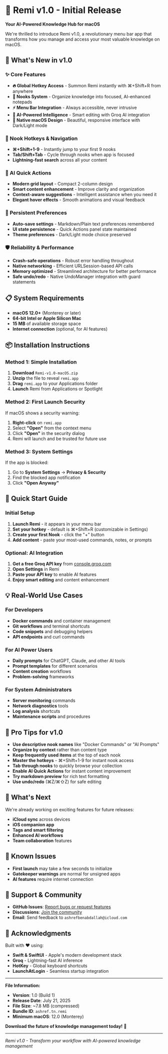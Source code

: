 # 🎉 Remi v1.0 - Initial Release

**Your AI-Powered Knowledge Hub for macOS**

We're thrilled to introduce Remi v1.0, a revolutionary menu bar app that transforms how you manage and access your most valuable knowledge on macOS.

## 🚀 What's New in v1.0

### ✨ Core Features
- **🔥 Global Hotkey Access** - Summon Remi instantly with ⌘+Shift+R from anywhere
- **📁 Nooks System** - Organize knowledge into focused, AI-enhanced notepads
- **⚡ Menu Bar Integration** - Always accessible, never intrusive
- **🧠 AI-Powered Intelligence** - Smart editing with Groq AI integration
- **🎨 Native macOS Design** - Beautiful, responsive interface with Dark/Light mode

### 🎯 Nook Hotkeys & Navigation
- **⌘+Shift+1-9** - Instantly jump to your first 9 nooks
- **Tab/Shift+Tab** - Cycle through nooks when app is focused
- **Lightning-fast search** across all your content

### 🤖 AI Quick Actions
- **Modern grid layout** - Compact 2-column design
- **Smart content enhancement** - Improve clarity and organization
- **Context-aware suggestions** - Intelligent assistance when you need it
- **Elegant hover effects** - Smooth animations and visual feedback

### 💾 Persistent Preferences
- **Auto-save settings** - Markdown/Plain text preferences remembered
- **UI state persistence** - Quick Actions panel state maintained
- **Theme preferences** - Dark/Light mode choice preserved

### 🛡️ Reliability & Performance
- **Crash-safe operations** - Robust error handling throughout
- **Native networking** - Efficient URLSession-based API calls
- **Memory optimized** - Streamlined architecture for better performance
- **Safe undo/redo** - Native UndoManager integration with guard statements

## 📋 System Requirements

- **macOS 12.0+** (Monterey or later)
- **64-bit Intel or Apple Silicon Mac**
- **15 MB** of available storage space
- **Internet connection** (optional, for AI features)

## 📦 Installation Instructions

### Method 1: Simple Installation
1. **Download** `Remi-v1.0-macOS.zip`
2. **Unzip** the file to reveal `remi.app`
3. **Drag** `remi.app` to your Applications folder
4. **Launch** Remi from Applications or Spotlight

### Method 2: First Launch Security
If macOS shows a security warning:
1. **Right-click** on `remi.app`
2. Select **"Open"** from the context menu
3. Click **"Open"** in the security dialog
4. Remi will launch and be trusted for future use

### Method 3: System Settings
If the app is blocked:
1. Go to **System Settings** → **Privacy & Security**
2. Find the blocked app notification
3. Click **"Open Anyway"**

## 🔧 Quick Start Guide

### Initial Setup
1. **Launch Remi** - it appears in your menu bar
2. **Set your hotkey** - default is ⌘+Shift+R (customizable in Settings)
3. **Create your first Nook** - click the "+" button
4. **Add content** - paste your most-used commands, notes, or prompts

### Optional: AI Integration
1. **Get a free Groq API key** from [console.groq.com](https://console.groq.com/keys)
2. **Open Settings** in Remi
3. **Paste your API key** to enable AI features
4. **Enjoy smart editing** and content enhancement

## 💡 Real-World Use Cases

### For Developers
- **Docker commands** and container management
- **Git workflows** and terminal shortcuts
- **Code snippets** and debugging helpers
- **API endpoints** and curl commands

### For AI Power Users
- **Daily prompts** for ChatGPT, Claude, and other AI tools
- **Prompt templates** for different scenarios
- **Content creation** workflows
- **Problem-solving** frameworks

### For System Administrators
- **Server monitoring** commands
- **Network diagnostics** tools
- **Log analysis** shortcuts
- **Maintenance scripts** and procedures

## 🎯 Pro Tips for v1.0

- **Use descriptive nook names** like "Docker Commands" or "AI Prompts"
- **Organize by context** rather than content type
- **Keep frequently used items** at the top of each nook
- **Master the hotkeys** - ⌘+Shift+1-9 for instant nook access
- **Tab through nooks** to quickly browse your collection
- **Enable AI Quick Actions** for instant content improvement
- **Try markdown preview** for rich text formatting
- **Use undo/redo** (⌘Z/⌘⇧Z) for safe editing

## 🔄 What's Next

We're already working on exciting features for future releases:
- **iCloud sync** across devices
- **iOS companion app**
- **Tags and smart filtering**
- **Enhanced AI workflows**
- **Team collaboration** features

## 🐛 Known Issues

- **First launch** may take a few seconds to initialize
- **Gatekeeper warnings** are normal for unsigned apps
- **AI features** require internet connection

## 💬 Support & Community

- **GitHub Issues**: [Report bugs or request features](https://github.com/Ashref-dev/remi-notes-project/issues)
- **Discussions**: [Join the community](https://github.com/Ashref-dev/remi-notes-project/discussions)
- **Email**: Send feedback to `ashrefbenabdallah@icloud.com`

## 🙏 Acknowledgments

Built with ❤️ using:
- **Swift & SwiftUI** - Apple's modern development stack
- **Groq** - Lightning-fast AI inference
- **HotKey** - Global keyboard shortcuts
- **LaunchAtLogin** - Seamless startup integration

---

**File Information:**
- **Version**: 1.0 (Build 1)
- **Release Date**: July 21, 2025
- **File Size**: ~7.8 MB (compressed)
- **Bundle ID**: `ashref.tn.remi`
- **Minimum macOS**: 12.0 (Monterey)

**Download the future of knowledge management today!** 🚀

---

*Remi v1.0 - Transform your workflow with AI-powered knowledge management*
